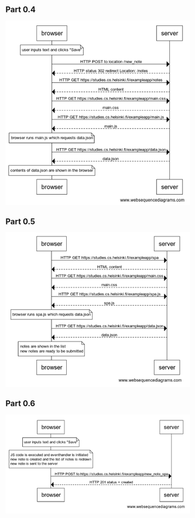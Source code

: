 ## Part 0.4
![Part 0.4](part04.png)

## Part 0.5
![Part 0.5](part05.png)

## Part 0.6
![Part 0.6](part06.png)
